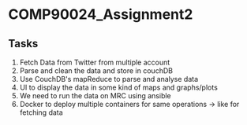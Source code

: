 # COMP90024_Assignment2

## Tasks 
1. Fetch Data from Twitter from multiple account
2. Parse and clean the data and store in couchDB
3. Use CouchDB's mapReduce to parse and analyse data
4. UI to display the data in some kind of maps and graphs/plots
5. We need to run the data on MRC using ansible 
6. Docker to deploy multiple containers for same operations -> like for fetching data
